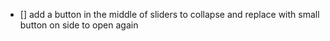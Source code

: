 - [] add a button in the middle of sliders to collapse and replace with small button on side to open again